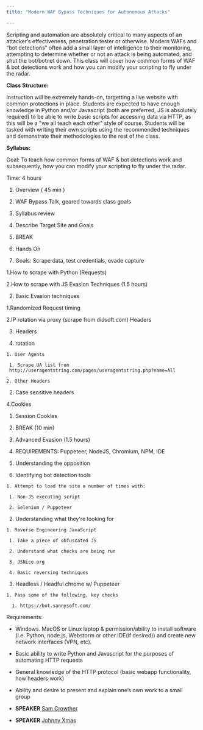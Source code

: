 ```yaml
---
title: "Modern WAF Bypass Techniques for Autonomous Attacks"

---
```


Scripting and automation are absolutely critical to many aspects of an attacker’s effectiveness, penetration tester or otherwise. Modern WAFs and “bot detections” often add a small layer of intelligence to their monitoring, attempting to determine whether or not an attack is being automated, and shut the bot/botnet down. This class will cover how common forms of WAF & bot detections work and how you can modify your scripting to fly under the radar.

**Class Structure:**

Instruction will be extremely hands-on, targetting a live website with common protections in place. Students are expected to have enough knowledge in Python and/or Javascript (both are preferred, JS is absolutely required) to be able to write basic scripts for accessing data via HTTP, as this will be a "we all teach each other" style of course. Students will be tasked with writing their own scripts using the recommended techniques and demonstrate their methodologies to the rest of the class.

**Syllabus:**

Goal: To teach how common forms of WAF & bot detections work and subsequently, how you can modify your scripting to fly under the radar.

Time: 4 hours

1. Overview ( 45 min )

 1. WAF Bypass Talk, geared towards class goals
 
 2. Syllabus review
 
 3. Describe Target Site and Goals
 
 4. BREAK
 
2. Hands On

 1. Goals: Scrape data, test credentials, evade capture
 
  1.How to scrape with Python (Requests)
  
  2.How to scrape with JS Evasion Techniques (1.5 hours)
  
 2. Basic Evasion techniques
 
  1.Randomized Request timing
  
  2.IP rotation via proxy (scrape from didsoft.com) Headers
  
  3. Headers
  
   1. rotation
   
    1. User Agents
    
     1. Scrape UA list from 
     http://useragentstring.com/pages/useragentstring.php?name=All
     
    2. Other Headers 
    
   2. Case sensitive headers
   
  4.Cookies
  
   1. Session Cookies
   
 3. BREAK (10 min)
 
 4. Advanced Evasion (1.5 hours)
 
  1. REQUIREMENTS:​ Puppeteer, NodeJS, Chromium, NPM, IDE
  
  2. Understanding the opposition
  
   1. Identifying bot detection tools
   
    1. Attempt to load the site a number of times with:
    
     1. Non-JS executing script
     
     2. Selenium / Puppeteer
     
   2. Understanding what they're looking for
   
    1. Reverse Engineering JavaScript
    
     1. Take a piece of obfuscated JS
     
     2. Understand what checks are being run
     
     3. JSNice.org
     
     4. Basic reversing techniques
     
  3. Headless / Headful chrome w/ Puppeteer
  
    1. Pass some of the following, key checks
    
      1. https://bot.sannysoft.com/

Requirements:
 
* Windows. MacOS or Linux laptop & permission/ability to install software (i.e. Python, node.js, Webstorm or other IDE(if desired)) and create new network interfaces (VPN, etc).

* Basic ability to write Python and Javascript for the purposes of automating HTTP requests

* General knowledge of the HTTP protocol (basic webapp functionality, how headers work)

* Ability and desire to present and explain one’s own work to a small group


* **SPEAKER** [Sam Crowther](/bios/sam_crowther)

* **SPEAKER** [Johnny Xmas](/bios/johnny_xmas)
